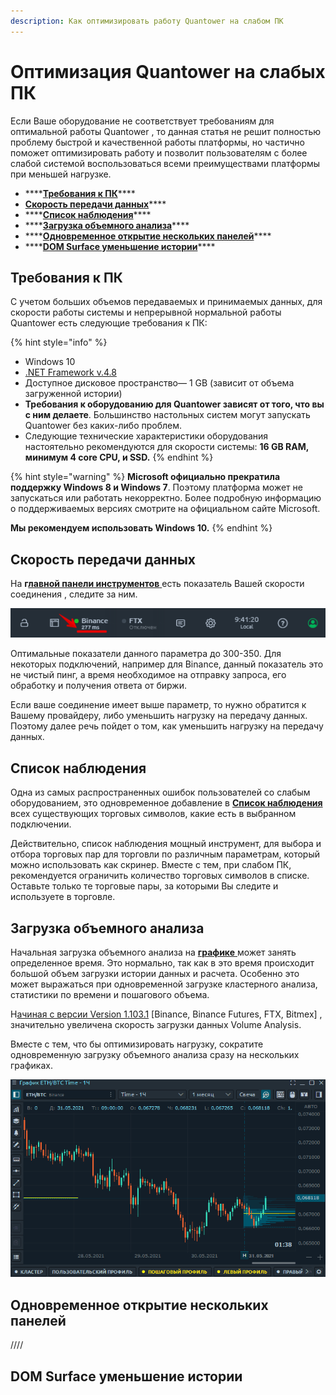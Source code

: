 ```yaml
---
description: Как оптимизировать работу Quantower на слабом ПК
---
```


# Оптимизация Quantower на слабых ПК

Если Ваше оборудование не соответствует требованиям для оптимальной работы Quantower , то данная статья  не решит полностью проблему быстрой и качественной работы платформы, но частично поможет оптимизировать работу и позволит пользователям с более слабой системой воспользоваться всеми преимуществами платформы при меньшей нагрузке.

* \*\*\*\*[**Требования к ПК**](optimizaciya-quantower-na-slabykh-pk.md#trebovaniya-k-pk)\*\*\*\*
* [**Скорость передачи данных**](optimizaciya-quantower-na-slabykh-pk.md#skorost-peredachi-dannykh)\*\*\*\*
* \*\*\*\*[**Список наблюдения**](optimizaciya-quantower-na-slabykh-pk.md#spisok-nablyudeniya)\*\*\*\*
* \*\*\*\*[**Загрузка объемного анализа**](optimizaciya-quantower-na-slabykh-pk.md#optimizaciya-quantower-na-slabykh-pk)\*\*\*\*
* \*\*\*\*[**Одновременное открытие нескольких панелей**](optimizaciya-quantower-na-slabykh-pk.md#odnovremennoe-otkrytie-neskolkikh-panelei)\*\*\*\*
* \*\*\*\*[**DOM Surface уменьшение истории**](optimizaciya-quantower-na-slabykh-pk.md#dom-surface-umenshenie-istorii)\*\*\*\*

## **Требования к ПК**

С учетом больших объемов передаваемых и принимаемых данных, для скорости работы системы и непрерывной нормальной работы Quantower есть следующие требования к ПК:

{% hint style="info" %}
* Windows 10
* [.NET Framework v.4.8](https://dotnet.microsoft.com/download/dotnet-framework/thank-you/net48-web-installer)
* Доступное дисковое пространство— 1 GB \(зависит от объема загруженной истории\)
* **Требования к оборудованию для Quantower зависят от того, что вы с ним делаете**. Большинство настольных систем могут запускать Quantower без каких-либо проблем.
* Следующие технические характеристики оборудования настоятельно рекомендуются для скорости системы: **16 GB RAM, минимум  4 core CPU, и SSD.**
{% endhint %}

{% hint style="warning" %}
**Microsoft официально прекратила поддержку Windows 8 и Windows 7**. Поэтому платформа может не запускаться или работать некорректно. Более подробную информацию о поддерживаемых версиях смотрите на официальном сайте Microsoft.  
  
**Мы рекомендуем использовать Windows 10.**
{% endhint %}

## Скорость передачи данных

На **г**[**лавной панели инструментов** ](https://help.quantower.com/general-settings/main-toolbar)есть показатель Вашей скорости соединения , следите за ним.

![&#x41F;&#x43E;&#x43A;&#x430;&#x437;&#x430;&#x442;&#x435;&#x43B;&#x44C; &#x441;&#x43A;&#x43E;&#x440;&#x43E;&#x441;&#x442;&#x438; &#x43F;&#x435;&#x440;&#x435;&#x434;&#x430;&#x447;&#x438; &#x438; &#x43F;&#x43E;&#x43B;&#x443;&#x447;&#x435;&#x43D;&#x438;&#x44F; &#x434;&#x430;&#x43D;&#x43D;&#x44B;&#x445; &#x432;&#x44B;&#x431;&#x440;&#x430;&#x43D;&#x43D;&#x43E;&#x433;&#x43E; &#x441;&#x43E;&#x435;&#x434;&#x438;&#x43D;&#x435;&#x43D;&#x438;&#x44F;](.gitbook/assets/skorost-soedinneniya.png)

Оптимальные показатели данного параметра до 300-350. Для некоторых подключений, например для Binance, данный показатель это не чистый пинг, а время необходимое на отправку запроса, его обработку и получения ответа от биржи.

Если ваше соединение имеет выше параметр, то нужно обратится к Вашему провайдеру, либо уменьшить нагрузку на передачу данных. Поэтому далее речь пойдет о том, как уменьшить нагрузку на передачу данных.

## **Список наблюдения**

Одна из самых распространенных ошибок пользователей со слабым оборудованием, это одновременное добавление в [**Список наблюдения** ](https://app.gitbook.com/@quantower/s/quantower-ru/~/drafts/-Mb0Ddwylpg7XBsm9aH-/analytics-panels/watchlist)всех существующих торговых символов, какие есть в выбранном подключении.

Действительно, список наблюдения мощный инструмент, для выбора и отбора торговых пар для торговли по различным параметрам, который можно использовать как скринер. Вместе с тем, при слабом ПК, рекомендуется ограничить количество торговых символов в списке. Оставьте только те торговые пары, за которыми Вы следите и используете в торговле.

## **Загрузка объемного анализа**

Начальная загрузка объемного анализа на [**графике** ](https://app.gitbook.com/@quantower/s/quantower-ru/~/drafts/-Mb0B1L-dpJcZ1tXEmpW/analytics-panels/chart)может занять определенное время. Это нормально, так как в это время происходит большой объем загрузки истории данных и расчета. Особенно это может выражаться при одновременной загрузке кластерного анализа, статистики по времени и пошагового объема. 

Н[ачиная с версии Version 1.103.1](https://www.quantower.com/release-notes) \[Binance, Binance Futures, FTX, Bitmex\] , значительно увеличена скорость загрузки данных Volume Analysis.   
  
Вместе с тем, что бы оптимизировать нагрузку, сократите одновременную загрузку объемного анализа сразу на нескольких графиках.

![](.gitbook/assets/obem-odnovremenno.gif)

## **Одновременное открытие нескольких панелей**

////

## **DOM Surface уменьшение истории**

